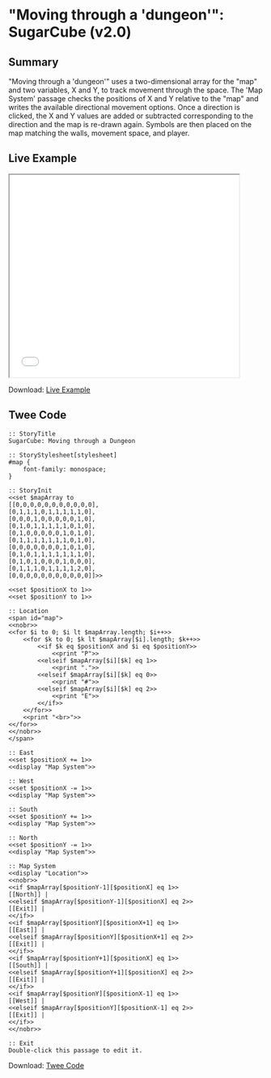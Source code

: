 # "Moving through a 'dungeon'": SugarCube (v2.0)

## Summary

"Moving through a 'dungeon'" uses a two-dimensional array for the "map" and two variables, X and Y, to track movement through the space. The 'Map System' passage checks the positions of X and Y relative to the "map" and writes the available directional movement options. Once a direction is clicked, the X and Y values are added or subtracted corresponding to the direction and the map is re-drawn again. Symbols are then placed on the map matching the walls, movement space, and player.


## Live Example

<section>
<iframe src="sugarcube_dungeonmoving_example.html" height=400 width=90%></iframe>


Download: <a href="sugarcube_dungeonmoving_example.html" target="_blank">Live Example</a>
</section>

## Twee Code

```
:: StoryTitle
SugarCube: Moving through a Dungeon

:: StoryStylesheet[stylesheet]
#map {
    font-family: monospace; 
}

:: StoryInit
<<set $mapArray to 
[[0,0,0,0,0,0,0,0,0,0,0],
[0,1,1,1,0,1,1,1,1,1,0],
[0,0,0,1,0,0,0,0,0,1,0],
[0,1,0,1,1,1,1,1,0,1,0],
[0,1,0,0,0,0,0,1,0,1,0],
[0,1,1,1,1,1,1,1,0,1,0],
[0,0,0,0,0,0,0,1,0,1,0],
[0,1,0,1,1,1,1,1,1,1,0],
[0,1,0,1,0,0,0,1,0,0,0],
[0,1,1,1,0,1,1,1,1,2,0],
[0,0,0,0,0,0,0,0,0,0,0]]>>

<<set $positionX to 1>>
<<set $positionY to 1>>

:: Location
<span id="map">
<<nobr>>
<<for $i to 0; $i lt $mapArray.length; $i++>>
    <<for $k to 0; $k lt $mapArray[$i].length; $k++>>
        <<if $k eq $positionX and $i eq $positionY>>
            <<print "P">> 
        <<elseif $mapArray[$i][$k] eq 1>>
            <<print ".">> 
        <<elseif $mapArray[$i][$k] eq 0>>
            <<print "#">> 
        <<elseif $mapArray[$i][$k] eq 2>>
            <<print "E">> 
        <</if>>
    <</for>>
    <<print "<br>">>
<</for>>
<</nobr>>
</span>

:: East
<<set $positionX += 1>>
<<display "Map System">>

:: West
<<set $positionX -= 1>>
<<display "Map System">>

:: South
<<set $positionY += 1>>
<<display "Map System">>

:: North
<<set $positionY -= 1>>
<<display "Map System">>

:: Map System
<<display "Location">>
<<nobr>>
<<if $mapArray[$positionY-1][$positionX] eq 1>>
[[North]] | 
<<elseif $mapArray[$positionY-1][$positionX] eq 2>>
[[Exit]] | 
<</if>>
<<if $mapArray[$positionY][$positionX+1] eq 1>>
[[East]] | 
<<elseif $mapArray[$positionY][$positionX+1] eq 2>>
[[Exit]] | 
<</if>>
<<if $mapArray[$positionY+1][$positionX] eq 1>>
[[South]] | 
<<elseif $mapArray[$positionY+1][$positionX] eq 2>>
[[Exit]] | 
<</if>>
<<if $mapArray[$positionY][$positionX-1] eq 1>>
[[West]] | 
<<elseif $mapArray[$positionY][$positionX-1] eq 2>>
[[Exit]] | 
<</if>>
<</nobr>>

:: Exit
Double-click this passage to edit it.

```
Download: <a href="sugarcube_dungeonmoving_twee.txt" target="_blank">Twee Code</a>
